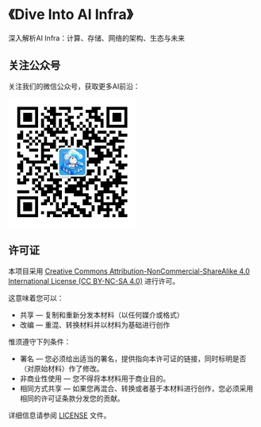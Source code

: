 # 《Dive Into AI Infra》
深入解析AI Infra：计算、存储、网络的架构、生态与未来

## 关注公众号

关注我们的微信公众号，获取更多AI前沿：

![微信公众号](theme/qrcode.jpg)

## 许可证

本项目采用 [Creative Commons Attribution-NonCommercial-ShareAlike 4.0 International License (CC BY-NC-SA 4.0)](LICENSE) 进行许可。

这意味着您可以：
- 共享 — 复制和重新分发本材料（以任何媒介或格式）
- 改编 — 重混、转换材料并以材料为基础进行创作

惟须遵守下列条件：
- 署名 — 您必须给出适当的署名，提供指向本许可证的链接，同时标明是否（对原始材料）作了修改。
- 非商业性使用 — 您不得将本材料用于商业目的。
- 相同方式共享 — 如果您再混合、转换或者基于本材料进行创作，您必须采用相同的许可证条款分发您的贡献。

详细信息请参阅 [LICENSE](LICENSE) 文件。